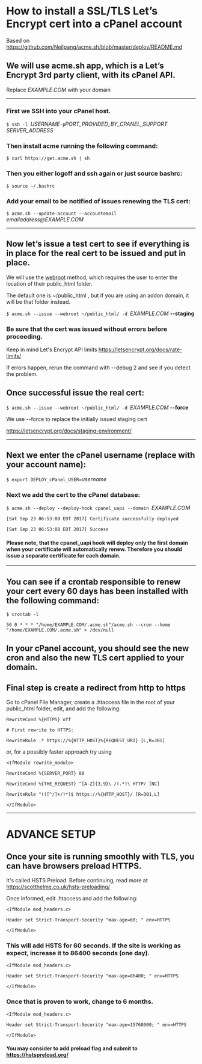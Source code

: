 # How to install a SSL/TLS Let’s Encrypt cert into a cPanel account
Based on https://github.com/Neilpang/acme.sh/blob/master/deploy/README.md

## We will use acme.sh app, which is a Let’s Encrypt 3rd party client, with its cPanel API.
Replace _EXAMPLE.COM_ with your domain
***

### First we SSH into your cPanel host.
`$ ssh -l `_USERNAME_` -p `_PORT_PROVIDED_BY_CPANEL_SUPPORT_ `  ` _SERVER_ADDRESS_

### Then install acme running the following command:

`$ curl https://get.acme.sh | sh`

### Then you either logoff and ssh again or just source bashrc:

`$ source ~/.bashrc`

### Add your email to be notified of issues renewing the TLS cert:

`$ acme.sh --update-account --accountemail `_emailaddress@EXAMPLE.COM_


***

## Now let’s issue a test cert to see if everything is in place for the real cert to be issued and put in place.
We will use the [webroot](https://github.com/Neilpang/acme.sh/wiki/How-to-issue-a-cert#1-webroot-mode) method, which requires the user to enter the location of their public_html folder. 

The default one is ~/public_html , but if you are using an addon domain, it will be that folder instead.

`$ acme.sh --issue --webroot ~/public_html/ -d `_EXAMPLE.COM_ **--staging**


### Be sure that the cert was issued without errors before proceeding. 

Keep in mind Let's Encrypt API limits https://letsencrypt.org/docs/rate-limits/

If errors happen, rerun the command with --debug 2 and see if you detect the problem.


## Once successful issue the real cert:

`$ acme.sh --issue --webroot ~/public_html/ -d `_EXAMPLE.COM_ **--force**

We use --force to replace the initially issued staging cert

https://letsencrypt.org/docs/staging-environment/


***


## Next we enter the cPanel username (replace with your account name):

`$ export DEPLOY_cPanel_USER=`_username_

### Next we add the cert to the cPanel database:

`$ acme.sh --deploy --deploy-hook cpanel_uapi --domain `_EXAMPLE.COM_

`[Sat Sep 23 06:53:08 EDT 2017] Certificate successfully deployed`

`[Sat Sep 23 06:53:08 EDT 2017] Success`

#### Please note, that the cpanel_uapi hook will deploy only the first domain when your certificate will automatically renew. Therefore you should issue a separate certificate for each domain.

***

## You can see if a crontab responsible to renew your cert every 60 days has been installed with the following command:

`$ crontab -l`

`56 0 * * * "/home/EXAMPLE.COM/.acme.sh"/acme.sh --cron --home "/home/EXAMPLE.COM/.acme.sh" > /dev/null`

## In your cPanel account, you should see the new cron and also the new TLS cert applied to your domain.

## **Final step is create a redirect from http to https**
Go to cPanel File Manager, create a .htaccess file in the root of your public_html folder, edit, and add the following:

`RewriteCond %{HTTPS} off`

`# First rewrite to HTTPS:`

`RewriteRule .* https://%{HTTP_HOST}%{REQUEST_URI} [L,R=301]`

or, for a possibly faster approach try using

`<IfModule rewrite_module>`

`RewriteCond %{SERVER_PORT} 80`

`RewriteCond %{THE_REQUEST} ^[A-Z]{3,9}\ /(.*)\ HTTP/ [NC]`

`RewriteRule ^(([^/]+/)*)$ https://%{HTTP_HOST}/ [R=301,L]`

`</IfModule>`


***


# ADVANCE SETUP

## Once your site is running smoothly with TLS, you can have browsers preload HTTPS.

It's called HSTS Preload. Before continuing, read more at https://scotthelme.co.uk/hsts-preloading/

Once informed, edit .htaccess and add the following:

`<IfModule mod_headers.c>`

`Header set Strict-Transport-Security "max-age=60; " env=HTTPS`

`</IfModule>`


### This will add HSTS for 60 seconds. If the site is working as expect, increase it to 86400 seconds (one day).

`<IfModule mod_headers.c>`

`Header set Strict-Transport-Security "max-age=86400; " env=HTTPS`

`</IfModule>`


### Once that is proven to work, change to 6 months.

`<IfModule mod_headers.c>`

`Header set Strict-Transport-Security "max-age=15768000; " env=HTTPS`

`</IfModule>`

#### You may consider to add preload flag and submit to https://hstspreload.org/